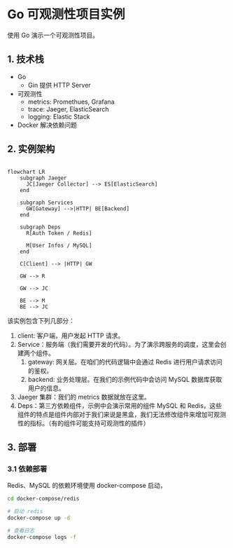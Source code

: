 # Go 可观测性项目实例

使用 Go 演示一个可观测性项目。

## 1. 技术栈

- Go
  - Gin 提供 HTTP Server
- 可观测性
  - metrics: Promethues, Grafana
  - trace: Jaeger, ElasticSearch
  - logging: Elastic Stack
- Docker 解决依赖问题


## 2. 实例架构

```mermaid

flowchart LR
    subgraph Jaeger
      JC[Jaeger Collector] --> ES[ElasticSearch]
    end

    subgraph Services
      GW[Gateway] -->|HTTP| BE[Backend]
    end

    subgraph Deps
      R[Auth Token / Redis]

      M[User Infos / MySQL]
    end

    C[Client] --> |HTTP| GW

    GW --> R

    GW --> JC

    BE --> M
    BE --> JC

```

该实例包含下列几部分：

1. client: 客户端，用户发起 HTTP 请求。
2. Service：服务端（我们需要开发的代码）。为了演示跨服务的调度，这里会创建两个组件。
   1. gateway: 网关层。在咱们的代码逻辑中会通过 Redis 进行用户请求访问的鉴权。
   2. backend: 业务处理层。在我们的示例代码中会访问 MySQL 数据库获取用户的信息。
3. Jaeger 集群：我们的 metrics 数据就放在这里。
4. Deps：第三方依赖组件，示例中会演示常用的组件 MySQL 和 Redis，这些组件的特点是组件内部对于我们来说是黑盒，我们无法修改组件来增加可观测性的指标。（有的组件可能支持可观测性的插件）


## 3. 部署

### 3.1 依赖部署

Redis、MySQL 的依赖环境使用 docker-compose 启动，

```bash
cd docker-compose/redis

# 启动 redis
docker-compose up -d

# 查看日志
docker-compose logs -f
```